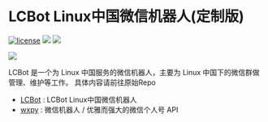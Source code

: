 # LCBot Linux中国微信机器人(定制版)

[![license](https://img.shields.io/github/license/mashape/apistatus.svg)](https://github.com/bestony/LCBot/blob/master/LICENSE) ![](https://img.shields.io/badge/Language-Python-blue.svg) ![](https://img.shields.io/badge/Python-3.X-red.svg)

![](https://postimg.aliavv.com/mbp/b69eb.png)

LCBot 是一个为 Linux 中国服务的微信机器人，主要为 Linux 中国下的微信群做管理、维护等工作。
具体内容请前往原始Repo
- [LCBot](https://github.com/LCTT/LCBot) : LCBot Linux中国微信机器人
- [wxpy](https://github.com/youfou/wxpy) : 微信机器人 / 优雅而强大的微信个人号 API
